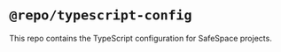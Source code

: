 # `@repo/typescript-config`

This repo contains the TypeScript configuration for SafeSpace projects.
